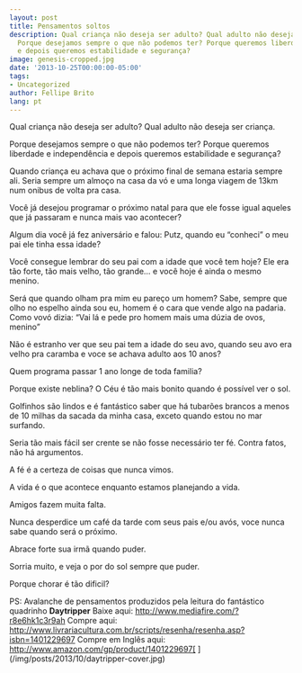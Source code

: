 ```yaml
---
layout: post
title: Pensamentos soltos
description: Qual criança não deseja ser adulto? Qual adulto não deseja ser criança.
  Porque desejamos sempre o que não podemos ter? Porque queremos liberdade e independência
  e depois queremos estabilidade e segurança?
image: genesis-cropped.jpg
date: '2013-10-25T00:00:00-05:00'
tags:
- Uncategorized
author: Fellipe Brito
lang: pt
---
```


Qual criança não deseja ser adulto? Qual adulto não deseja ser criança.

Porque desejamos sempre o que não podemos ter? Porque queremos liberdade e
independência e depois queremos estabilidade e segurança?

Quando criança eu achava que o próximo final de semana estaria sempre ali.
Seria sempre um almoço na casa da vó e uma longa viagem de 13km num onibus de
volta pra casa.

Você já desejou programar o próximo natal para que ele fosse igual aqueles que
já passaram e nunca mais vao acontecer?

Algum dia você já fez aniversário e falou: Putz, quando eu “conheci” o meu pai
ele tinha essa idade?

Você consegue lembrar do seu pai com a idade que você tem hoje? Ele era tão
forte, tão mais velho, tão grande… e você hoje é ainda o mesmo menino.

Será que quando olham pra mim eu pareço um homem? Sabe, sempre que olho no
espelho ainda sou eu, homem é o cara que vende algo na padaria. Como vovó
dizia: “Vai lá e pede pro homem mais uma dúzia de ovos, menino”

Não é estranho ver que seu pai tem a idade do seu avo, quando seu avo era
velho pra caramba e voce se achava adulto aos 10 anos?

Quem programa passar 1 ano longe de toda familia?

Porque existe neblina? O Céu é tão mais bonito quando é possível ver o sol.

Golfinhos são lindos e é fantástico saber que há tubarões brancos a menos de
10 milhas da sacada da minha casa, exceto quando estou no mar surfando.

Seria tão mais fácil ser crente se não fosse necessário ter fé. Contra fatos,
não há argumentos.

A fé é a certeza de coisas que nunca vimos.

A vida é o que acontece enquanto estamos planejando a vida.

Amigos fazem muita falta.

Nunca desperdice um café da tarde com seus pais e/ou avós, voce nunca sabe
quando será o próximo.

Abrace forte sua irmã quando puder.

Sorria muito, e veja o por do sol sempre que puder.

Porque chorar é tão dificil?

PS: Avalanche de pensamentos produzidos pela leitura do fantástico quadrinho
**Daytripper** Baixe aqui: http://www.mediafire.com/?r8e6hk1c3r9ah Compre
aqui:
http://www.livrariacultura.com.br/scripts/resenha/resenha.asp?isbn=1401229697
Compre em Inglês aqui: http://www.amazon.com/gp/product/1401229697[
](/img/posts/2013/10/daytripper-cover.jpg)

